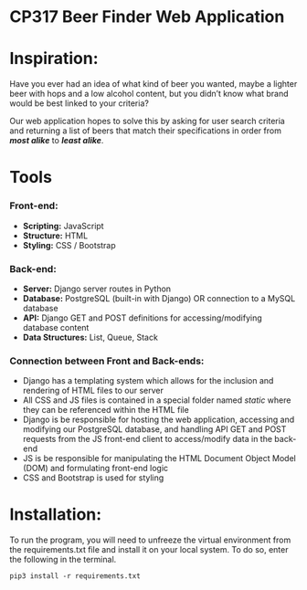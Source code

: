 # CP317 Beer Finder Web Application

# Inspiration:
Have you ever had an idea of what kind of beer you wanted, maybe a lighter beer with hops and a low alcohol content, but you didn’t know what brand would be best linked to your criteria?

Our web application hopes to solve this by asking for user search criteria and returning a list of beers that match their specifications in order from ***most alike*** to ***least alike***.

# Tools
### Front-end:
* **Scripting:** JavaScript
* **Structure:** HTML
* **Styling:** CSS / Bootstrap

### Back-end:
* **Server:** Django server routes in Python
* **Database:** PostgreSQL (built-in with Django) OR connection to a MySQL database
* **API:** Django GET and POST definitions for accessing/modifying database content
* **Data Structures:** List, Queue, Stack

### Connection between Front and Back-ends:
* Django has a templating system which allows for the inclusion and rendering of HTML files to our server
* All CSS and JS files is contained in a special folder named *static* where they can be referenced within the HTML file
* Django is be responsible for hosting the web application, accessing and modifying our PostgreSQL database, and handling API GET and POST requests from the JS front-end client to access/modify data in the back-end
* JS is be responsible for manipulating the HTML Document Object Model (DOM) and formulating front-end logic
* CSS and Bootstrap is used for styling

# Installation: 
To run the program, you will need to unfreeze the virtual environment from the requirements.txt file and install it on your local system. To do so, enter the following in the terminal.
```shell
pip3 install -r requirements.txt
```
